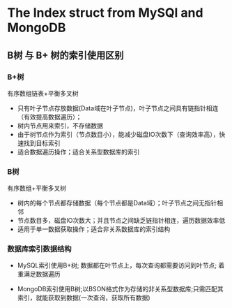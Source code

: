 # The Index struct from MySQl and MongoDB

## B树 与 B+ 树的索引使用区别

### B+树

有序数组链表+平衡多叉树

- 只有叶子节点存放数据(Data域在叶子节点)，叶子节点之间具有链指针相连（有效提高数据遍历）；
- 树内节点用来索引，不存储数据
- 由于树节点作为索引（节点数目小），能减少磁盘IO次数下（查询效率高），快速找到目标索引
- 适合数据遍历操作；适合关系型数据库的索引 

### B树

有序数组+平衡多叉树

- 树内的每个节点都存储数据（每个节点都是Data域）；叶子节点之间无指针相邻
- 节点数目多，磁盘IO次数大；并且节点之间缺乏链指针相连，遍历数据效率低
- 适用于单一数据获取操作；适合非关系数据库的索引结构

### 数据库索引数据结构

- MySQL索引使用B+树; 数据都在叶节点上，每次查询都需要访问到叶节点; 着重满足数据遍历

- MongoDB索引使用B树;以BSON格式作为存储的非关系型数据库;只需匹配其索引，就能获取到数据(一次查询，获取所有数据)

